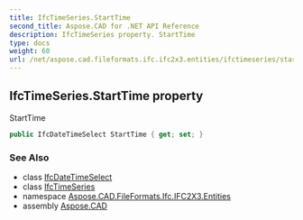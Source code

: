```yaml
---
title: IfcTimeSeries.StartTime
second_title: Aspose.CAD for .NET API Reference
description: IfcTimeSeries property. StartTime
type: docs
weight: 60
url: /net/aspose.cad.fileformats.ifc.ifc2x3.entities/ifctimeseries/starttime/
---
```

## IfcTimeSeries.StartTime property

StartTime

```csharp
public IfcDateTimeSelect StartTime { get; set; }
```

### See Also

* class [IfcDateTimeSelect](../../../aspose.cad.fileformats.ifc.ifc2x3.types/ifcdatetimeselect/)
* class [IfcTimeSeries](../)
* namespace [Aspose.CAD.FileFormats.Ifc.IFC2X3.Entities](../../ifctimeseries/)
* assembly [Aspose.CAD](../../../)


